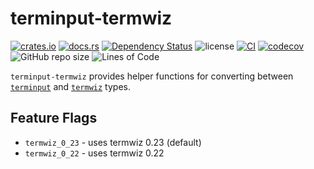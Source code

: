# terminput-termwiz

[![crates.io](https://img.shields.io/crates/v/terminput-termwiz.svg?logo=rust)](https://crates.io/crates/terminput-termwiz)
[![docs.rs](https://img.shields.io/docsrs/terminput-termwiz?logo=rust)](https://docs.rs/terminput-termwiz)
[![Dependency Status](https://deps.rs/repo/github/aschey/terminput/status.svg?style=flat-square)](https://deps.rs/repo/github/aschey/terminput)
![license](https://img.shields.io/badge/License-MIT%20or%20Apache%202-green.svg)
[![CI](https://github.com/aschey/terminput/actions/workflows/ci.yml/badge.svg)](https://github.com/aschey/terminput/actions/workflows/ci.yml)
[![codecov](https://codecov.io/gh/aschey/terminput/graph/badge.svg?token=Q0tOXGhWPY)](https://codecov.io/gh/aschey/terminput)
![GitHub repo size](https://img.shields.io/github/repo-size/aschey/terminput)
![Lines of Code](https://aschey.tech/tokei/github/aschey/terminput)

`terminput-termwiz` provides helper functions for converting between
[`terminput`](https://crates.io/crates/terminput) and
[`termwiz`](https://crates.io/crates/termwiz) types.

## Feature Flags

- `termwiz_0_23` - uses termwiz 0.23 (default)
- `termwiz_0_22` - uses termwiz 0.22
